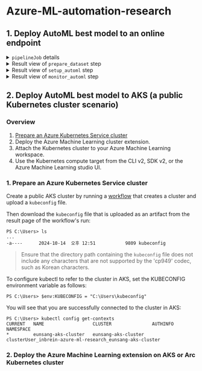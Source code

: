 # Azure-ML-automation-research

## 1. Deploy AutoML best model to an online endpoint

<details>
  <summary> <code>pipelineJob</code> details</summary>
  <img width="600" alt="image" src="https://github.com/user-attachments/assets/81d27d08-f8c4-400e-b461-c146d843c17a">
</details>

<details>
  <summary>Result view of <code>prepare_dataset</code> step</summary>
  <img src="https://github.com/user-attachments/assets/e4399385-8bf4-4255-b986-e2ae36f61fe5"></img>
</details>

<details>
  <summary>Result view of <code>setup_automl</code> step</summary>
  <img src="https://github.com/user-attachments/assets/9de1490d-43e9-4dd4-b71d-2ff8b68629d8"></img>
</details>

<details>
  <summary>Result view of <code>monitor_automl</code> step</summary>
  <img src="https://github.com/user-attachments/assets/885619ff-483d-4e84-9ec7-71b3c2340ea3"></img>
</details>

## 2. Deploy AutoML best model to AKS (a public Kubernetes cluster scenario)

### Overview 
  1. [Prepare an Azure Kubernetes Service cluster](#prepare-an-azure-kubernetes-service-cluster)
  2. Deploy the Azure Machine Learning cluster extension.
  3. Attach the Kubernetes cluster to your Azure Machine Learning workspace.
  4. Use the Kubernetes compute target from the CLI v2, SDK v2, or the Azure Machine Learning studio UI.

### 1. Prepare an Azure Kubernetes Service cluster

Create a public AKS cluster by running a [workflow](https://github.com/Kyrsang/Azure-ML-automation-research/blob/main/.github/workflows/k8s-1-create-public-AKS-cluster.yml) that creates a cluster and upload a `kubeconfig` file. 

Then download the `kubeconfig` file that is uploaded as an artifact from the result page of the workflow's run:
```
PS C:\Users> ls
...
-a----      2024-10-14  오후 12:51           9809 kubeconfig
```
> Ensure that the directory path containing the `kubeconfig` file does not include any characters that are not supported by the 'cp949' codec, such as Korean characters.

To configure kubectl to refer to the cluster in AKS, set the KUBECONFIG environment variable as follows:
```
PS C:\Users> $env:KUBECONFIG = "C:\Users\kubeconfig"
```

You will see that you are successfully connected to the cluster in AKS:

```
PS C:\Users> kubectl config get-contexts
CURRENT   NAME                  CLUSTER               AUTHINFO                                                    NAMESPACE
*         eunsang-aks-cluster   eunsang-aks-cluster   clusterUser_inbrein-azure-ml-research_eunsang-aks-cluster
```


### 2. Deploy the Azure Machine Learning extension on AKS or Arc Kubernetes cluster

